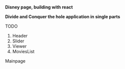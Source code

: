 **Disney page, building with react**


**Divide and Conquer the hole application in single parts**


TODO
1. Header
2. Slider
3. Viewer
4. MoviesList

Mainpage